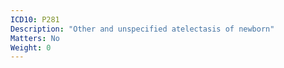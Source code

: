 ```yaml
---
ICD10: P281
Description: "Other and unspecified atelectasis of newborn"
Matters: No
Weight: 0
---
```

